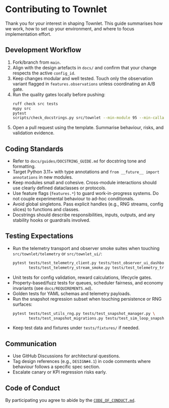 # Contributing to Townlet

Thank you for your interest in shaping Townlet. This guide summarises how we work, how to set up your environment, and where to focus implementation effort.

## Development Workflow

1. Fork/branch from `main`.
2. Align with the design artefacts in `docs/` and confirm that your change respects the active `config_id`.
3. Keep changes modular and well tested. Touch only the observation variant flagged in `features.observations` unless coordinating an A/B gate.
4. Run the quality gates locally before pushing:
   ```bash
   ruff check src tests
   mypy src
   pytest
   scripts/check_docstrings.py src/townlet --min-module 95 --min-callable 40
   ```
5. Open a pull request using the template. Summarise behaviour, risks, and validation evidence.

## Coding Standards

- Refer to `docs/guides/DOCSTRING_GUIDE.md` for docstring tone and formatting.
- Target Python 3.11+ with type annotations and `from __future__ import annotations` in new modules.
- Keep modules small and cohesive. Cross-module interactions should use clearly defined dataclasses or protocols.
- Use feature flags (`features.*`) to guard work-in-progress systems. Do not couple experimental behaviour to ad-hoc conditionals.
- Avoid global singletons. Pass explicit handles (e.g., RNG streams, config slices) to functions and classes.
- Docstrings should describe responsibilities, inputs, outputs, and any stability hooks or guardrails involved.

## Testing Expectations


- Run the telemetry transport and observer smoke suites when touching `src/townlet/telemetry` or `src/townlet_ui/`:
  ```bash
  pytest tests/test_telemetry_client.py tests/test_observer_ui_dashboard.py \
         tests/test_telemetry_stream_smoke.py tests/test_telemetry_transport.py
  ```
- Unit tests for config validation, reward calculations, lifecycle gates.
- Property-based/fuzz tests for queues, scheduler fairness, and economy invariants (see `docs/REQUIREMENTS.md`).
- Golden tests for YAML schemas and telemetry payloads.
- Run the snapshot regression subset when touching persistence or RNG surfaces:
  ```bash
  pytest tests/test_utils_rng.py tests/test_snapshot_manager.py \
         tests/test_snapshot_migrations.py tests/test_sim_loop_snapshot.py
  ```
- Keep test data and fixtures under `tests/fixtures/` if needed.

## Communication

- Use GitHub Discussions for architectural questions.
- Tag design references (e.g., `DESIGN#4.1`) in code comments where behaviour follows a specific spec section.
- Escalate canary or KPI regression risks early.

## Code of Conduct

By participating you agree to abide by the [`CODE_OF_CONDUCT.md`](CODE_OF_CONDUCT.md).

